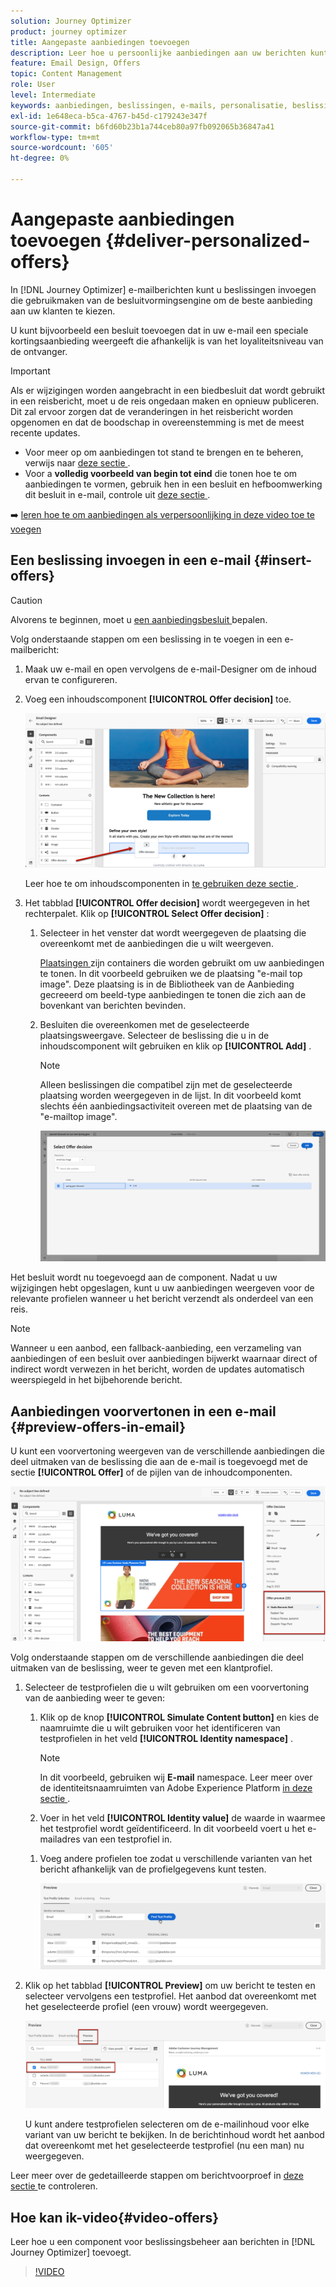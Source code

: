 ```yaml
---
solution: Journey Optimizer
product: journey optimizer
title: Aangepaste aanbiedingen toevoegen
description: Leer hoe u persoonlijke aanbiedingen aan uw berichten kunt toevoegen
feature: Email Design, Offers
topic: Content Management
role: User
level: Intermediate
keywords: aanbiedingen, beslissingen, e-mails, personalisatie, beslissingen
exl-id: 1e648eca-b5ca-4767-b45d-c179243e347f
source-git-commit: b6fd60b23b1a744ceb80a97fb092065b36847a41
workflow-type: tm+mt
source-wordcount: '605'
ht-degree: 0%

---
```


# Aangepaste aanbiedingen toevoegen {#deliver-personalized-offers}

In [!DNL Journey Optimizer] e-mailberichten kunt u beslissingen invoegen die gebruikmaken van de besluitvormingsengine om de beste aanbieding aan uw klanten te kiezen.

U kunt bijvoorbeeld een besluit toevoegen dat in uw e-mail een speciale kortingsaanbieding weergeeft die afhankelijk is van het loyaliteitsniveau van de ontvanger.

>[!IMPORTANT]
>
>Als er wijzigingen worden aangebracht in een biedbesluit dat wordt gebruikt in een reisbericht, moet u de reis ongedaan maken en opnieuw publiceren.  Dit zal ervoor zorgen dat de veranderingen in het reisbericht worden opgenomen en dat de boodschap in overeenstemming is met de meest recente updates.

* Voor meer op om aanbiedingen tot stand te brengen en te beheren, verwijs naar [ deze sectie ](../offers/get-started/starting-offer-decisioning.md).
* Voor a **volledig voorbeeld van begin tot eind** die tonen hoe te om aanbiedingen te vormen, gebruik hen in een besluit en hefboomwerking dit besluit in e-mail, controle uit [ deze sectie ](../offers/offers-e2e.md#insert-decision-in-email).

➡️ [ leren hoe te om aanbiedingen als verpersoonlijking in deze video toe te voegen ](#video-offers)

## Een beslissing invoegen in een e-mail {#insert-offers}

>[!CAUTION]
>
>Alvorens te beginnen, moet u [ een aanbiedingsbesluit ](../offers/offer-activities/create-offer-activities.md) bepalen.

Volg onderstaande stappen om een beslissing in te voegen in een e-mailbericht:

1. Maak uw e-mail en open vervolgens de e-mail-Designer om de inhoud ervan te configureren.

1. Voeg een inhoudscomponent **[!UICONTROL Offer decision]** toe.

   ![](assets/deliver-offer-component.png)

   Leer hoe te om inhoudscomponenten in [ te gebruiken deze sectie ](content-components.md).

1. Het tabblad **[!UICONTROL Offer decision]** wordt weergegeven in het rechterpalet. Klik op **[!UICONTROL Select Offer decision]** :

   1. Selecteer in het venster dat wordt weergegeven de plaatsing die overeenkomt met de aanbiedingen die u wilt weergeven.

      [ Plaatsingen ](../offers/offer-library/creating-placements.md) zijn containers die worden gebruikt om uw aanbiedingen te tonen. In dit voorbeeld gebruiken we de plaatsing &quot;e-mail top image&quot;. Deze plaatsing is in de Bibliotheek van de Aanbieding gecreeerd om beeld-type aanbiedingen te tonen die zich aan de bovenkant van berichten bevinden.

   1. Besluiten die overeenkomen met de geselecteerde plaatsingsweergave. Selecteer de beslissing die u in de inhoudscomponent wilt gebruiken en klik op **[!UICONTROL Add]** .

      >[!NOTE]
      >
      >Alleen beslissingen die compatibel zijn met de geselecteerde plaatsing worden weergegeven in de lijst. In dit voorbeeld komt slechts één aanbiedingsactiviteit overeen met de plaatsing van de &quot;e-mailtop image&quot;.

      ![](assets/deliver-offer-placement.png)

Het besluit wordt nu toegevoegd aan de component. Nadat u uw wijzigingen hebt opgeslagen, kunt u uw aanbiedingen weergeven voor de relevante profielen wanneer u het bericht verzendt als onderdeel van een reis.

>[!NOTE]
>
>Wanneer u een aanbod, een fallback-aanbieding, een verzameling van aanbiedingen of een besluit over aanbiedingen bijwerkt waarnaar direct of indirect wordt verwezen in het bericht, worden de updates automatisch weerspiegeld in het bijbehorende bericht.

## Aanbiedingen voorvertonen in een e-mail {#preview-offers-in-email}

U kunt een voorvertoning weergeven van de verschillende aanbiedingen die deel uitmaken van de beslissing die aan de e-mail is toegevoegd met de sectie **[!UICONTROL Offer]** of de pijlen van de inhoudcomponenten.

![](assets/deliver-offer-preview.png)

Volg onderstaande stappen om de verschillende aanbiedingen die deel uitmaken van de beslissing, weer te geven met een klantprofiel.

1. Selecteer de testprofielen die u wilt gebruiken om een voorvertoning van de aanbieding weer te geven:

   1. Klik op de knop **[!UICONTROL Simulate Content button]** en kies de naamruimte die u wilt gebruiken voor het identificeren van testprofielen in het veld **[!UICONTROL Identity namespace]** .

      >[!NOTE]
      >
      >In dit voorbeeld, gebruiken wij **E-mail** namespace. Leer meer over de identiteitsnaamruimten van Adobe Experience Platform [ in deze sectie ](../audience/get-started-identity.md).

   1. Voer in het veld **[!UICONTROL Identity value]** de waarde in waarmee het testprofiel wordt geïdentificeerd. In dit voorbeeld voert u het e-mailadres van een testprofiel in.

   <!--For example enter smith@adobe.com and click the **[!UICONTROL Add profile]** button.-->

   1. Voeg andere profielen toe zodat u verschillende varianten van het bericht afhankelijk van de profielgegevens kunt testen.

      ![](assets/deliver-offer-test-profiles.png)

1. Klik op het tabblad **[!UICONTROL Preview]** om uw bericht te testen en selecteer vervolgens een testprofiel. Het aanbod dat overeenkomt met het geselecteerde profiel (een vrouw) wordt weergegeven.

   ![](assets/deliver-offer-test-profile-female-preview.png)

   U kunt andere testprofielen selecteren om de e-mailinhoud voor elke variant van uw bericht te bekijken. In de berichtinhoud wordt het aanbod dat overeenkomt met het geselecteerde testprofiel (nu een man) nu weergegeven.

Leer meer over de gedetailleerde stappen om berichtvoorproef in [ deze sectie ](#preview-your-messages) te controleren.

## Hoe kan ik-video{#video-offers}

Leer hoe u een component voor beslissingsbeheer aan berichten in [!DNL Journey Optimizer] toevoegt.

>[!VIDEO](https://video.tv.adobe.com/v/334088?quality=12)
